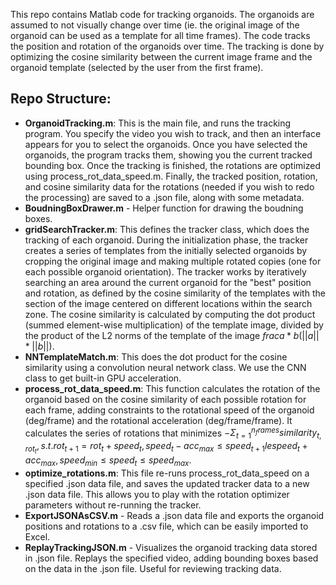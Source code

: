 This repo contains Matlab code for tracking organoids. The organoids are assumed to not visually change over time (ie. the original image of the organoid can be used as a template for all time frames). The code tracks the position and rotation of the organoids over time.
The tracking is done by optimizing the cosine similarity between the current image frame and the organoid template (selected by the user from the first frame).

## Repo Structure:
- **OrganoidTracking.m**: This is the main file, and runs the tracking program. You specify the video you wish to track, and then an interface appears for you to select the organoids. Once you have selected the organoids, the program tracks them, showing you the current tracked bounding box. Once the tracking is finished, the rotations are optimized using process_rot_data_speed.m. Finally, the tracked position, rotation, and cosine similarity data for the rotations (needed if you wish to redo the processing) are saved to a .json file, along with some metadata.
- **BoudningBoxDrawer.m** - Helper function for drawing the boudning boxes.
- **gridSearchTracker.m**: This defines the tracker class, which does the tracking of each organoid. During the initialization phase, the tracker creates a series of templates from the initially selected organoids by cropping the original image and making multiple rotated copies (one for each possible organoid orientation). The tracker works by iteratively searching an area around the current organoid for the "best" position and rotation, as defined by the cosine similarity of the templates with the section of the image centered on different locations within the search zone. The cosine similarity is calculated by computing the dot product (summed element-wise multiplication) of the template image, divided by the product of the L2 norms of the template of the image $`frac{a*b}{(||a||*||b||)}`$. 
- **NNTemplateMatch.m**: This does the dot product for the cosine similarity using a convolution neural network class. We use the CNN class to get built-in GPU acceleration.
- **process_rot_data_speed.m**: This function calculates the rotation of the organoid based on the cosine similarity of each possible rotation for each frame, adding constraints to the rotational speed of the organoid (deg/frame) and the rotational acceleration (deg/frame/frame). It calculates the series of rotations that minimizes $`-\Sigma^{n_frames}_{t=1} similarity_{t, rot_t}, s.t. rot_{t+1} = rot_t + speed_t, speed_t - acc_{max} \le speed_{t+1} le speed_t + acc_{max}, speed_{min} \le speed_t \le speed_{max}. `$
- **optimize_rotations.m**: This file re-runs process_rot_data_speed on a specified .json data file, and saves the updated tracker data to a new .json data file. This allows you to play with the rotation optimizer parameters without re-running the tracker.
- **ExportJSONAsCSV.m** - Reads a .json data file and exports the organoid positions and rotations to a .csv file, which can be easily imported to Excel.
- **ReplayTrackingJSON.m** - Visualizes the organoid tracking data stored in .json file. Replays the specified video, adding bounding boxes based on the data in the .json file. Useful for reviewing tracking data.

